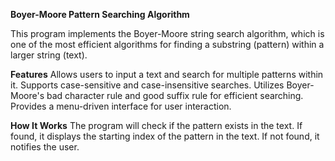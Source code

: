 **Boyer-Moore Pattern Searching Algorithm**

This program implements the Boyer-Moore string search algorithm, which is one of the most efficient algorithms for finding a substring (pattern) within a larger string (text).

**Features**
Allows users to input a text and search for multiple patterns within it.
Supports case-sensitive and case-insensitive searches.
Utilizes Boyer-Moore's bad character rule and good suffix rule for efficient searching.
Provides a menu-driven interface for user interaction.

**How It Works**
The program will check if the pattern exists in the text.
If found, it displays the starting index of the pattern in the text.
If not found, it notifies the user.
